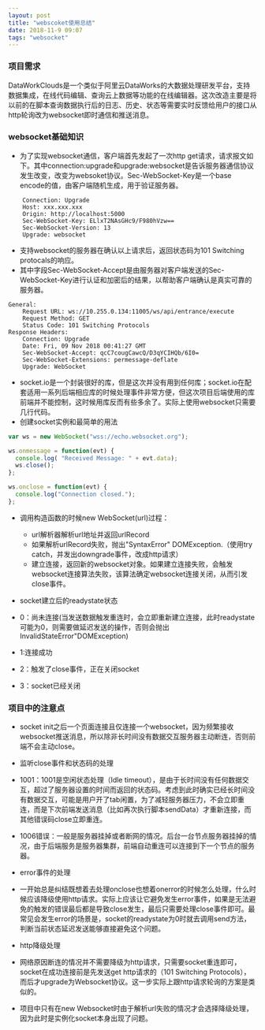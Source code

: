 ```yaml
---
layout: post
title: "webscoket使用总结"
date: 2018-11-9 09:07
tags: "websocket"
---
```


### 项目需求
DataWorkClouds是一个类似于阿里云DataWorks的大数据处理研发平台，支持数据集成，在线代码编辑、查询云上数据等功能的在线编辑器。这次改造主要是将以前的在脚本查询数据执行后的日志、历史、状态等需要实时反馈给用户的接口从http轮询改为websocket即时通信和推送消息。

<!-- more -->

### websocket基础知识
- 为了实现websocket通信，客户端首先发起了一次http get请求，请求报文如下。其中connection:upgrade和upgrade:websocket是告诉服务器通信协议发生改变，改变为websoket协议。Sec-WebSocket-Key是一个base encode的值，由客户端随机生成，用于验证服务器。
```
    Connection: Upgrade
    Host: xxx.xxx.xxx
    Origin: http://localhost:5000
    Sec-WebSocket-Key: ELlxT2NAsGHc9/F980hVzw==
    Sec-WebSocket-Version: 13
    Upgrade: websocket
```
- 支持websocket的服务器在确认以上请求后，返回状态码为101 Switching protocals的响应。
- 其中字段Sec-WebSocket-Accept是由服务器对客户端发送的Sec-WebSocket-Key进行认证和加密后的结果，以帮助客户端确认是真实可靠的服务器。
```
General:
    Request URL: ws://10.255.0.134:11005/ws/api/entrance/execute
    Request Method: GET
    Status Code: 101 Switching Protocols
Response Headers:
    Connection: Upgrade
    Date: Fri, 09 Nov 2018 00:41:27 GMT
    Sec-WebSocket-Accept: qcC7cougCawcQ/D3qYCIHQb/6I0=
    Sec-WebSocket-Extensions: permessage-deflate
    Upgrade: WebSocket
```
- socket.io是一个封装很好的库，但是这次并没有用到任何库；socket.io在配套适用一系列后端相应库的时候处理事件非常方便，但这次项目后端使用的库前端并不能控制，这时候用库反而有些多余了。实际上使用websocket只需要几行代码。
- 创建socket实例和最简单的用法
```js
var ws = new WebSocket("wss://echo.websocket.org");

ws.onmessage = function(evt) {
  console.log( "Received Message: " + evt.data);
  ws.close();
};

ws.onclose = function(evt) {
  console.log("Connection closed.");
};  
```
- 调用构造函数的时候new WebSocket(url)过程：
  - url解析器解析url地址并返回urlRecord
  - 如果解析urlRecord失败，抛出"SyntaxError" DOMException.（使用try catch，并发出downgrade事件，改成http请求）
  - 建立连接，返回新的websocket对象。如果建立连接失败，会触发websocket连接算法失败，该算法确定websocket连接关闭，从而引发close事件。

- socket建立后的readystate状态
 - 0：尚未连接(当发送数据触发重连时，会立即重新建立连接，此时readystate可能为0，则需要做延迟发送的操作，否则会抛出InvalidStateError"DOMException)
 - 1:连接成功
 - 2：触发了close事件，正在关闭socket
 - 3：socket已经关闭

### 项目中的注意点
- socket init之后一个页面连接且仅连接一个websocket，因为频繁接收websocket推送消息，所以除非长时间没有数据交互服务器主动断连，否则前端不会主动close。 

- 监听close事件和状态码的处理
 - 1001：1001是空闲状态处理（Idle timeout），是由于长时间没有任何数据交互，超过了服务器设置的时间而返回的状态码。考虑到此时确实已经长时间没有数据交互，可能是用户开了tab闲置，为了减轻服务器压力，不会立即重连，而是下次前端发送消息（比如再次执行脚本sendData）才重新连接，而其他错误码close立即重连。
 - 1006错误：一般是服务器挂掉或者断网的情况。后台一台节点服务器挂掉的情况，由于后端服务是服务器集群，前端自动重连可以连接到下一个节点的服务器。

- error事件的处理
 - 一开始总是纠结既想着去处理onclose也想着onerror的时候怎么处理，什么时候应该降级使用http请求。实际上应该让它避免发生error事件，如果是无法避免的触发的错误最后都是导致close发生，最后只需要处理close事件即可。最常见会发生error的场景是，socket的readystate为0时就去调用send方法，判断当前状态延迟发送能够直接避免这个问题。

- http降级处理
 - 网络原因断连的情况并不需要降级为http请求，只需要socket重连即可，socket在成功连接前是先发送get http请求的（101 Switching Protocols），而后才upgrade为Websocket协议。这一步实际上跟http请求轮询的方案是类似的。
 - 项目中只有在new Websocket时由于解析url失败的情况才会选择降级处理，因为此时是实例化socket本身出现了问题。

